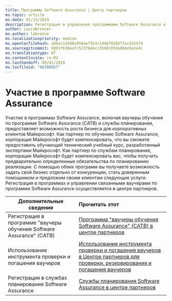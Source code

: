 ```yaml
---
title: Программы Software Assurance | Центр партнеров
ms.topic: article
ms.date: 01/14/2019
description: Регистрация и управление программами Software Assurance в центре партнеров
author: LauraBrenner
ms.author: labrenne
ms.localizationpriority: medium
ms.openlocfilehash: ad6ac1d360e958ae75b3c14467928d77ec1b547d
ms.sourcegitcommit: 9d01fb30eafc523784ecc3568c05da9bbe9a1e8c
ms.translationtype: HT
ms.contentlocale: ru-RU
ms.lasthandoff: 08/01/2019
ms.locfileid: "68708857"
---
```

# <a name="participate-in-software-assurance-programs"></a>Участие в программе Software Assurance

Участие в программах Software Assurance, включая ваучеры обучения по программе Software Assurance (САТВ) и службы планирования, предоставляет возможность роста бизнеса для корпоративных клиентов Майкрософт. Как партнер по обучению Software Assurance, корпорация Майкрософт будет компенсировать, что вы сможете предоставить обучающий технический учебный курс, разработанный экспертами Майкрософт. Как партнер по службам планирования, корпорация Майкрософт будет компенсировать вас, чтобы получить предварительно определенные обязательства по планированию реализации. С помощью обеих программ вы получаете возможность задать свой бизнес отдельно от конкуренции, стать доверенным помощником и предложим своим клиентам следующие услуги. Регистрация в программах и управлении связанными ваучерами по программе Software Assurance осуществляется в центре партнеров.

|**Дополнительные сведения**   |**Прочитать этот**   |
|--------------------------|:------------------|
|Регистрация в программе "ваучеры обучения Software Assurance" (САТВ)|[Программа "ваучеры обучения Software Assurance" (САТВ) в центре партнеров](software-assurance-satv.md)|
|Использование инструмента проверки и погашения ваучеров|[Использование инструмента проверки и погашения ваучеров в Центре партнеров для проверки, резервирования и погашения ваучеров](voucher-validation-tool.md)|
|Регистрация в службах планирования Software Assurance|[Службы планирования Software Assurance в центре партнеров](software-assurance-dps.md) 


